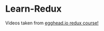 # Learn-Redux 

Videos taken from [egghead.io redux course!](https://egghead.io/courses/getting-started-with-redux)
